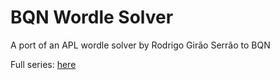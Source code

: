 # BQN Wordle Solver
A port of an APL wordle solver by  Rodrigo Girão Serrão to BQN

Full series: [here](https://www.youtube.com/playlist?list=PLgTqamKi1MS1x-XYJG8z-czwkDh0m8nN6)
